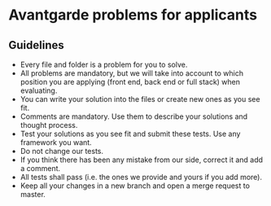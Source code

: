 Avantgarde problems for applicants
================================

## Guidelines

- Every file and folder is a problem for you to solve.
- All problems are mandatory, but we will take into account to which position you are applying (front end, back end or full stack) when evaluating.
- You can write your solution into the files or create new ones as you see fit.
- Comments are mandatory. Use them to describe your solutions and thought process.
- Test your solutions as you see fit and submit these tests. Use any framework you want.
- Do not change our tests.
- If you think there has been any mistake from our side, correct it and add a comment.
- All tests shall pass (i.e. the ones we provide and yours if you add more).
- Keep all your changes in a new branch and open a merge request to master.
